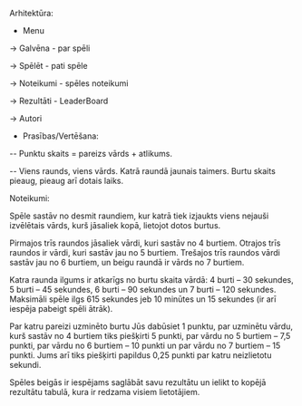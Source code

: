 Arhitektūra:

- Menu

-> Galvēna - par spēli

-> Spēlēt - pati spēle

-> Noteikumi - spēles noteikumi

-> Rezultāti - LeaderBoard

-> Autori

- Prasības/Vertēšana:

-- Punktu skaits = pareizs vārds + atlikums.

-- Viens raunds, viens vārds. Katrā raundā jaunais taimers. Burtu skaits pieaug, pieaug arī dotais laiks.

Noteikumi:

Spēle sastāv no desmit raundiem, kur katrā tiek izjaukts viens nejauši izvēlētais vārds, kurš jāsaliek kopā, lietojot dotos burtus. 

Pirmajos trīs raundos jāsaliek vārdi, kuri sastāv no 4 burtiem. Otrajos trīs raundos ir vārdi, kuri sastāv jau no 5 burtiem. Trešajos trīs raundos vārdi sastāv jau no 6 burtiem, un beigu raundā ir vārds no 7 burtiem.

Katra raunda ilgums ir atkarīgs no burtu skaita vārdā: 4 burti – 30 sekundes, 5 burti – 45 sekundes, 6 burti – 90 sekundes un 7 burti – 120 sekundes. Maksimāli spēle ilgs 615 sekundes jeb 10 minūtes un 15 sekundes (ir arī iespēja pabeigt spēli ātrāk).

Par katru pareizi uzminēto burtu Jūs dabūsiet 1 punktu, par uzminētu vārdu, kurš sastāv no 4 burtiem tiks piešķirti 5 punkti, par vārdu no 5 burtiem – 7,5 punkti, par vārdu no 6 burtiem – 10 punkti un par vārdu no 7 burtiem – 15 punkti. Jums arī tiks piešķirti papildus 0,25 punkti par katru neizlietotu sekundi.

Spēles beigās ir iespējams saglābāt savu rezultātu un ielikt to kopējā rezultātu tabulā, kura ir redzama visiem lietotājiem.

